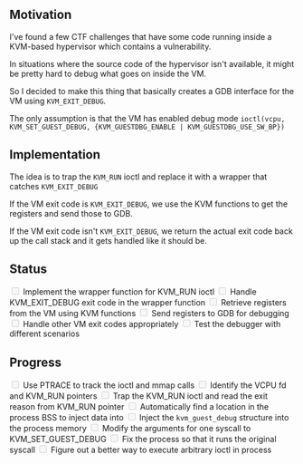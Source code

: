 <!-- Your comment goes here -->
## Motivation

I've found a few CTF challenges that have some code running inside a KVM-based hypervisor which contains a vulnerability.

In situations where the source code of the hypervisor isn't available, it might be pretty hard to debug what goes on inside the VM.

So I decided to make this thing that basically creates a GDB interface for the VM using `KVM_EXIT_DEBUG`.

The only assumption is that the VM has enabled debug mode `ioctl(vcpu, KVM_SET_GUEST_DEBUG, {KVM_GUESTDBG_ENABLE | KVM_GUESTDBG_USE_SW_BP})`


## Implementation

The idea is to trap the `KVM_RUN` ioctl and replace it with a wrapper that catches `KVM_EXIT_DEBUG`

If the VM exit code is `KVM_EXIT_DEBUG`, we use the KVM functions to get the registers and send those to GDB.

If the VM exit code isn't `KVM_EXIT_DEBUG`, we return the actual exit code back up the call stack and it gets handled like it should be.


## Status

<input disabled="" type="checkbox"> Implement the wrapper function for KVM_RUN ioctl
<input disabled="" type="checkbox"> Handle KVM_EXIT_DEBUG exit code in the wrapper function
<input disabled="" type="checkbox"> Retrieve registers from the VM using KVM functions
<input disabled="" type="checkbox"> Send registers to GDB for debugging
<input disabled="" type="checkbox"> Handle other VM exit codes appropriately
<input disabled="" type="checkbox"> Test the debugger with different scenarios


## Progress

<input disabled="" type="checkbox"> Use PTRACE to track the ioctl and mmap calls
<input disabled="" type="checkbox"> Identify the VCPU fd and KVM_RUN pointers
<input disabled="" type="checkbox"> Trap the KVM_RUN ioctl and read the exit reason from KVM_RUN pointer
<input disabled="" type="checkbox"> Automatically find a location in the process BSS to inject data into
<input disabled="" type="checkbox"> Inject the `kvm_guest_debug` structure into the process memory
<input disabled="" type="checkbox"> Modify the arguments for one syscall to KVM_SET_GUEST_DEBUG
<input disabled="" type="checkbox"> Fix the process so that it runs the original syscall
<input disabled="" type="checkbox"> Figure out a better way to execute arbitrary ioctl in process

